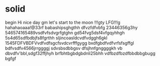 # solid
begin
Hi
nice day
gm
let's start
to the moon !!!gty
LFG!!!g
hahahaoaaa!@33rf
babashipsghgthh
dfvzfdfvbfg
23446356g3hy
546574165489vsdfvfsdvgrfgtghn
gd54fvg5dsf4vfgqyhhgh
5s4d65sdfbdbjfs8fgrthh
sljincoasldcvdfvdggh6gkl
1545FDFVBDFVvdfvdfsgcfsvdcvrfffgygg
bxdfgbdfvdfvrfsfsgffgl
bdfvsdfv4566jrrggggj
sdvsbsdbbgsv dfsjhnfgnggggkh
vb dbvdfv'bbl,sdgf32ffjhyh
brfbhtbgbdgbdnli25bhh
vdfbzdfbzdfbbdbbgbugg
bgfgf
